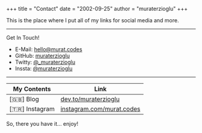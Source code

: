 +++
title = "Contact"
date = "2002-09-25"
author = "muraterzioglu"
+++

This is the place where I put all of my links for social media and more.
  
-----------
Get In Touch!
- E-Mail: [hello@murat.codes](mailto:hello@murat.codes)
- GitHub: [muraterzioglu](https://github.com/muraterzioglu)
- Twitty: [@_muraterzioglu](https://twitter.com/_muraterzioglu)
- Inssta: [@muraterzioglu](https://instagram.com/muraterzioglu)

-----------
| My Contents      | Link                                                           |
|------------------|----------------------------------------------------------------|
| [🇬🇧] Blog      | [dev.to/muraterzioglu](https://dev.to/muraterzioglu)           |
| [🇹🇷] Instagram | [instagram.com/murat.codes](https://instagram.com/murat.codes) |


So, there you have it... enjoy!
